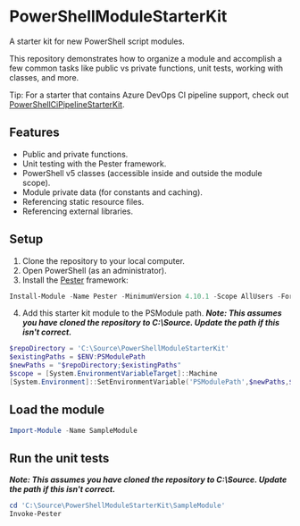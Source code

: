 # PowerShellModuleStarterKit
A starter kit for new PowerShell script modules.

This repository demonstrates how to organize a module and accomplish a few common tasks like public vs private functions, unit tests, working with classes, and more. 

Tip: For a starter that contains Azure DevOps CI pipeline support, check out [PowerShellCiPipelineStarterKit](https://github.com/keithbabinec/PowerShellCiPipelineStarterKit).

## Features
* Public and private functions.
* Unit testing with the Pester framework.
* PowerShell v5 classes (accessible inside and outside the module scope).
* Module private data (for constants and caching).
* Referencing static resource files.
* Referencing external libraries.

## Setup
1. Clone the repository to your local computer.
2. Open PowerShell (as an administrator).
3. Install the [Pester](https://github.com/pester/Pester) framework:
``` powershell
Install-Module -Name Pester -MinimumVersion 4.10.1 -Scope AllUsers -Force -SkipPublisherCheck
```
4. Add this starter kit module to the PSModule path.
***Note: This assumes you have cloned the repository to C:\Source. Update the path if this isn't correct.***
``` powershell
$repoDirectory = 'C:\Source\PowerShellModuleStarterKit'
$existingPaths = $ENV:PSModulePath
$newPaths = "$repoDirectory;$existingPaths"
$scope = [System.EnvironmentVariableTarget]::Machine
[System.Environment]::SetEnvironmentVariable('PSModulePath',$newPaths,$scope)
```

## Load the module
``` powershell
Import-Module -Name SampleModule
```

## Run the unit tests
***Note: This assumes you have cloned the repository to C:\Source. Update the path if this isn't correct.***
``` powershell
cd 'C:\Source\PowerShellModuleStarterKit\SampleModule'
Invoke-Pester
```
